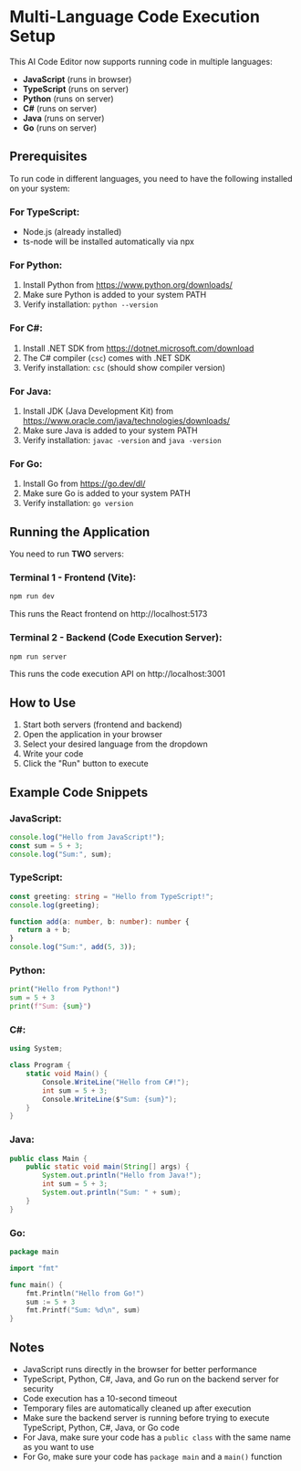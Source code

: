 # Multi-Language Code Execution Setup

This AI Code Editor now supports running code in multiple languages:
- **JavaScript** (runs in browser)
- **TypeScript** (runs on server)
- **Python** (runs on server)
- **C#** (runs on server)
- **Java** (runs on server)
- **Go** (runs on server)

## Prerequisites

To run code in different languages, you need to have the following installed on your system:

### For TypeScript:
- Node.js (already installed)
- ts-node will be installed automatically via npx

### For Python:
1. Install Python from https://www.python.org/downloads/
2. Make sure Python is added to your system PATH
3. Verify installation: `python --version`

### For C#:
1. Install .NET SDK from https://dotnet.microsoft.com/download
2. The C# compiler (`csc`) comes with .NET SDK
3. Verify installation: `csc` (should show compiler version)

### For Java:
1. Install JDK (Java Development Kit) from https://www.oracle.com/java/technologies/downloads/
2. Make sure Java is added to your system PATH
3. Verify installation: `javac -version` and `java -version`

### For Go:
1. Install Go from https://go.dev/dl/
2. Make sure Go is added to your system PATH
3. Verify installation: `go version`

## Running the Application

You need to run **TWO** servers:

### Terminal 1 - Frontend (Vite):
```bash
npm run dev
```
This runs the React frontend on http://localhost:5173

### Terminal 2 - Backend (Code Execution Server):
```bash
npm run server
```
This runs the code execution API on http://localhost:3001

## How to Use

1. Start both servers (frontend and backend)
2. Open the application in your browser
3. Select your desired language from the dropdown
4. Write your code
5. Click the "Run" button to execute

## Example Code Snippets

### JavaScript:
```javascript
console.log("Hello from JavaScript!");
const sum = 5 + 3;
console.log("Sum:", sum);
```

### TypeScript:
```typescript
const greeting: string = "Hello from TypeScript!";
console.log(greeting);

function add(a: number, b: number): number {
  return a + b;
}
console.log("Sum:", add(5, 3));
```

### Python:
```python
print("Hello from Python!")
sum = 5 + 3
print(f"Sum: {sum}")
```

### C#:
```csharp
using System;

class Program {
    static void Main() {
        Console.WriteLine("Hello from C#!");
        int sum = 5 + 3;
        Console.WriteLine($"Sum: {sum}");
    }
}
```

### Java:
```java
public class Main {
    public static void main(String[] args) {
        System.out.println("Hello from Java!");
        int sum = 5 + 3;
        System.out.println("Sum: " + sum);
    }
}
```

### Go:
```go
package main

import "fmt"

func main() {
    fmt.Println("Hello from Go!")
    sum := 5 + 3
    fmt.Printf("Sum: %d\n", sum)
}
```

## Notes

- JavaScript runs directly in the browser for better performance
- TypeScript, Python, C#, Java, and Go run on the backend server for security
- Code execution has a 10-second timeout
- Temporary files are automatically cleaned up after execution
- Make sure the backend server is running before trying to execute TypeScript, Python, C#, Java, or Go code
- For Java, make sure your code has a `public class` with the same name as you want to use
- For Go, make sure your code has `package main` and a `main()` function
